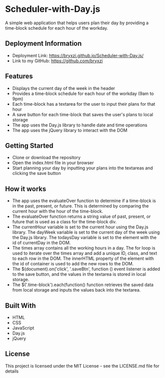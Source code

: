 # Scheduler-with-Day.js

A simple web application that helps users plan their day by providing a time-block schedule for each hour of the workday.

## Deployment Information 

* Deployment Link: https://bryxzi.github.io/Scheduler-with-Day.js/
* Link to my GitHub: https://github.com/bryxzi

## Features
* Displays the current day of the week in the header
* Provides a time-block schedule for each hour of the workday (9am to 9pm)
* Each time-block has a textarea for the user to input their plans for that hour
* A save button for each time-block that saves the user's plans to local storage
* The app uses the Day.js library to handle date and time operations
* The app uses the jQuery library to interact with the DOM

## Getting Started
* Clone or download the repository
* Open the index.html file in your browser
* Start planning your day by inputting your plans into the textareas and clicking the save button

## How it works
* The app uses the evaluateOver function to determine if a time-block is in the past, present, or future. This is determined by comparing the current hour with the hour of the time-block. 
* The evaluateOver function returns a string value of past, present, or future that is used as a class for the time-block div.
* The currentHour variable is set to the current hour using the Day.js library. The dayWeek variable is set to the current day of the week using the Day.js library. The todaysDay variable  is set to the element with the id of currentDay in the DOM.
* The times array contains all the working hours in a day. The for loop is used to iterate over the times array and add a unique ID, class, and text to each row in the DOM. The innerHTML property of the element with the id of container is used to add the new rows to the DOM.
* The $(document).on('click', '.saveBtn', function () event listener is added to the save button, and the values in the textarea is stored in local storage.
* The $('.time-block').each(function() function retrieves the saved data from local storage and inputs the values back into the textarea.

## Built With
* HTML
* CSS
* JavaScript
* Day.js
* jQuery

## License
This project is licensed under the MIT License - see the LICENSE.md file for details
